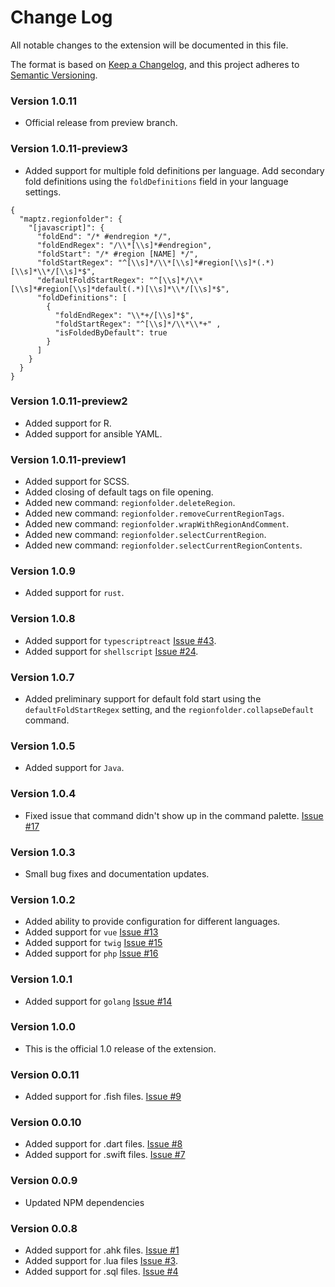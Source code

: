 # Change Log
All notable changes to the extension will be documented in this file.


The format is based on [Keep a Changelog](https://keepachangelog.com/en/1.0.0/),
and this project adheres to [Semantic Versioning](https://semver.org/spec/v2.0.0.html).

### Version 1.0.11

- Official release from preview branch.

### Version 1.0.11-preview3

- Added support for multiple fold definitions per language. Add secondary fold definitions using the `foldDefinitions` field in your language settings. 

```
{
  "maptz.regionfolder": {
    "[javascript]": {
      "foldEnd": "/* #endregion */",
      "foldEndRegex": "/\\*[\\s]*#endregion",
      "foldStart": "/* #region [NAME] */",
      "foldStartRegex": "^[\\s]*/\\*[\\s]*#region[\\s]*(.*)[\\s]*\\*/[\\s]*$",
      "defaultFoldStartRegex": "^[\\s]*/\\*[\\s]*#region[\\s]*default(.*)[\\s]*\\*/[\\s]*$",
      "foldDefinitions": [
        {
          "foldEndRegex": "\\*+/[\\s]*$",
          "foldStartRegex": "^[\\s]*/\\*\\*+" ,
          "isFoldedByDefault": true
        }
      ]
    }
  }
}
```

### Version 1.0.11-preview2

- Added support for R.
- Added support for ansible YAML.

### Version 1.0.11-preview1

- Added support for SCSS.
- Added closing of default tags on file opening. 
- Added new command: `regionfolder.deleteRegion`.
- Added new command: `regionfolder.removeCurrentRegionTags`.
- Added new command: `regionfolder.wrapWithRegionAndComment`.
- Added new command: `regionfolder.selectCurrentRegion`.
- Added new command: `regionfolder.selectCurrentRegionContents`.

### Version 1.0.9

- Added support for `rust`.


### Version 1.0.8

- Added support for `typescriptreact` [Issue #43](https://github.com/maptz/maptz.vscode.extensions.customfolding/pull/43).
- Added support for `shellscript` [Issue #24](https://github.com/maptz/maptz.vscode.extensions.customfolding/pull/24).

### Version 1.0.7

- Added preliminary support for default fold start using the `defaultFoldStartRegex` setting, and the `regionfolder.collapseDefault` command.

### Version 1.0.5

- Added support for `Java`.

### Version 1.0.4

- Fixed issue that command didn't show up in the command palette. [Issue #17](https://github.com/maptz/maptz.vscode.extensions.customfolding/issues/17)

### Version 1.0.3

- Small bug fixes and documentation updates.

### Version 1.0.2

- Added ability to provide configuration for different languages.
- Added support for `vue` [Issue #13](https://github.com/maptz/maptz.vscode.extensions.customfolding/pull/13)
- Added support for `twig` [Issue #15](https://github.com/maptz/maptz.vscode.extensions.customfolding/pull/15)
- Added support for `php` [Issue #16](https://github.com/maptz/maptz.vscode.extensions.customfolding/pull/16)

### Version 1.0.1

- Added support for `golang` [Issue #14](https://github.com/maptz/maptz.vscode.extensions.customfolding/pull/14)

### Version 1.0.0

- This is the official 1.0 release of the extension.

### Version 0.0.11

- Added support for .fish files. [Issue #9](https://github.com/maptz/maptz.vscode.extensions.customfolding/issues/9)

### Version 0.0.10

- Added support for .dart files. [Issue #8](https://github.com/maptz/maptz.vscode.extensions.customfolding/issues/8)
- Added support for .swift files. [Issue #7](https://github.com/maptz/maptz.vscode.extensions.customfolding/issues/7)

### Version 0.0.9

- Updated NPM dependencies

### Version 0.0.8

- Added support for .ahk files. [Issue #1](https://github.com/maptz/maptz.vscode.extensions.customfolding/issues/1)
- Added support for .lua files [Issue #3](https://github.com/maptz/maptz.vscode.extensions.customfolding/issues/3).
- Added support for .sql files. [Issue #4](https://github.com/maptz/maptz.vscode.extensions.customfolding/issues/4)